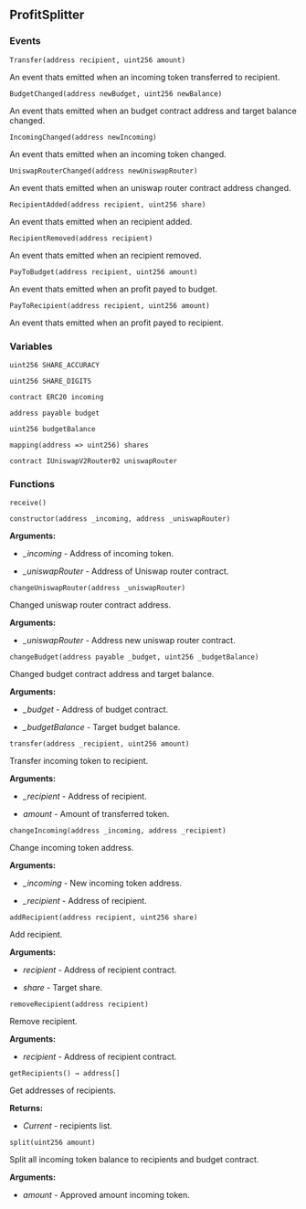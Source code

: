 ## ProfitSplitter





### Events
```solidity
Transfer(address recipient, uint256 amount)
```

An event thats emitted when an incoming token transferred to recipient.



```solidity
BudgetChanged(address newBudget, uint256 newBalance)
```

An event thats emitted when an budget contract address and target balance changed.



```solidity
IncomingChanged(address newIncoming)
```

An event thats emitted when an incoming token changed.



```solidity
UniswapRouterChanged(address newUniswapRouter)
```

An event thats emitted when an uniswap router contract address changed.



```solidity
RecipientAdded(address recipient, uint256 share)
```

An event thats emitted when an recipient added.



```solidity
RecipientRemoved(address recipient)
```

An event thats emitted when an recipient removed.



```solidity
PayToBudget(address recipient, uint256 amount)
```

An event thats emitted when an profit payed to budget.



```solidity
PayToRecipient(address recipient, uint256 amount)
```

An event thats emitted when an profit payed to recipient.




### Variables
```solidity
uint256 SHARE_ACCURACY
```

```solidity
uint256 SHARE_DIGITS
```

```solidity
contract ERC20 incoming
```

```solidity
address payable budget
```

```solidity
uint256 budgetBalance
```

```solidity
mapping(address => uint256) shares
```

```solidity
contract IUniswapV2Router02 uniswapRouter
```


### Functions
```solidity
receive()
```





```solidity
constructor(address _incoming, address _uniswapRouter)
```





**Arguments:**
- *_incoming* - Address of incoming token.

- *_uniswapRouter* - Address of Uniswap router contract.

```solidity
changeUniswapRouter(address _uniswapRouter)
```

Changed uniswap router contract address.




**Arguments:**
- *_uniswapRouter* - Address new uniswap router contract.

```solidity
changeBudget(address payable _budget, uint256 _budgetBalance)
```

Changed budget contract address and target balance.




**Arguments:**
- *_budget* - Address of budget contract.

- *_budgetBalance* - Target budget balance.

```solidity
transfer(address _recipient, uint256 amount)
```

Transfer incoming token to recipient.




**Arguments:**
- *_recipient* - Address of recipient.

- *amount* - Amount of transferred token.

```solidity
changeIncoming(address _incoming, address _recipient)
```

Change incoming token address.




**Arguments:**
- *_incoming* - New incoming token address.

- *_recipient* - Address of recipient.

```solidity
addRecipient(address recipient, uint256 share)
```

Add recipient.




**Arguments:**
- *recipient* - Address of recipient contract.

- *share* - Target share.

```solidity
removeRecipient(address recipient)
```

Remove recipient.




**Arguments:**
- *recipient* - Address of recipient contract.

```solidity
getRecipients() → address[]
```

Get addresses of recipients.




**Returns:**
- *Current* - recipients list.

```solidity
split(uint256 amount)
```

Split all incoming token balance to recipients and budget contract.




**Arguments:**
- *amount* - Approved amount incoming token.

